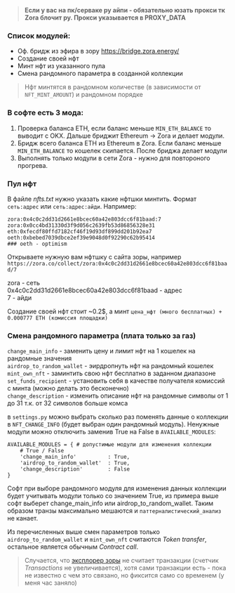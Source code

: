 >**Если у вас на пк/серваке ру айпи - обязательно юзать прокси тк Zora блочит ру. Прокси указывается в PROXY_DATA**

### Список модулей:
* Оф. бридж из эфира в зору https://bridge.zora.energy/
* Создание своей нфт
* Минт нфт из указанного пула
* Смена рандомного параметра в созданной коллекции

> Нфт минтятся в рандомном количестве (в зависимости от `NFT_MINT_AMOUNT`) и рандомном порядке

### В софте есть 3 мода:
1. Проверка баланса ETH, если баланс меньше `MIN_ETH_BALANCE` то выводит с OKX. Дальше бриджит Ethereum -> Zora и делает модули.
2. Бридж всего баланса ETH из Ethereum в Zora. Если баланс меньше `MIN_ETH_BALANCE` то кошелек скипается. После бриджа делает модули
3. Выполнять только модули в сети Zora - нужно для повтороного прогрева.

### Пул нфт
В файле *nfts.txt* нужно указать какие нфтшки минтить. Формат `сеть:адрес` или `сеть:адрес:айди`. Например:
```
zora:0x4c0c2dd31d2661e8bcec60a42e803dcc6f81baad:7
zora:0x0cc4bd31330d3f9d056c2639fb53d86856328e31
eth:0xfecdf80ffd7182cf46f19d93df899dd201b92ea7
oeth:0xbebed7039dbce2ef39e9048d0f92290c62b95414
### oeth - optimism
```
Открываете нужную вам нфтшку с сайта зоры, например `https://zora.co/collect/zora:0x4c0c2dd31d2661e8bcec60a42e803dcc6f81baad/7`

zora - сеть\
0x4c0c2dd31d2661e8bcec60a42e803dcc6f81baad - адрес\
7 - айди

Создание своей нфт стоит ~0.2$, а минт `цена_нфт (много бесплатных) + 0.000777 ETH (комиссия площадки)`


### Смена рандомного параметра (плата только за газ)
`change_main_info` - заменить цену и лимит нфт на 1 кошелек на рандомные значения\
`airdrop_to_random_wallet` - эирдропнуть нфт на рандомный кошелек\
`mint_own_nft` - заминтить свою нфт бесплатно в заданном диапазоне\
`set_funds_recipient` - установить себя в качестве получателя комиссий с минта (можно делать это бесконечно)\
`change_description` - изменить описание нфт на рандомные символы от 1 до 31 т.к. от 32 символов больше комса

в `settings.py` можно выбрать сколько раз поменять данные о коллекции в `NFT_CHANGE_INFO` (будет выбран один рандомный
модуль). Ненужные модули можно отключить заменив True на False в `AVAILABLE_MODULES`:
```
AVAILABLE_MODULES = { # допустимые модули для изменения коллекции
    # True / False
    'change_main_info'          : True,
    'airdrop_to_random_wallet'  : True,
    'change_description'        : False
}
```
Софт при выборе рандомного модуля для изменения данных коллекции будет учитывать модули только со значением True,
из примера выше софт выберет change_main_info или airdrop_to_random_wallet. Таким образом транзы максимально мешаются
и `паттерналистический_анализ` не канает.



Из перечисленных выше смен параметров только `airdrop_to_random_wallet` и `mint_own_nft` считаются *Token transfer*,
остальное является обычным *Contract call*.

> Случается, что [эксплорер зоры](https://explorer.zora.energy/) не считает транзакции (счетчик *Transactions* 
> не увеличивается), хотя сами транзакции есть - пока не известно с чем это связано, но фиксится само со временем (у меня час заняло)